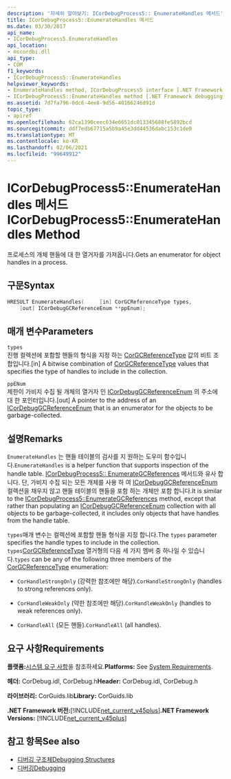 ```yaml
---
description: '자세히 알아보기: ICorDebugProcess5:: EnumerateHandles 메서드'
title: ICorDebugProcess5::EnumerateHandles 메서드
ms.date: 03/30/2017
api_name:
- ICorDebugProcess5.EnumerateHandles
api_location:
- mscordbi.dll
api_type:
- COM
f1_keywords:
- ICorDebugProcess5::EnumerateHandles
helpviewer_keywords:
- EnumerateHandles method, ICorDebugProcess5 interface [.NET Framework debugging]
- ICorDebugProcess5::EnumerateHandles method [.NET Framework debugging]
ms.assetid: 7d7fa796-0dc6-4ee8-9d56-40166246d91d
topic_type:
- apiref
ms.openlocfilehash: 62ca1390ceec634e6651dc013345688fe5892bcd
ms.sourcegitcommit: ddf7edb67715a5b9a45e3dd44536dabc153c1de0
ms.translationtype: MT
ms.contentlocale: ko-KR
ms.lasthandoff: 02/06/2021
ms.locfileid: "99649912"
---
```

# <a name="icordebugprocess5enumeratehandles-method"></a><span data-ttu-id="c34f0-103">ICorDebugProcess5::EnumerateHandles 메서드</span><span class="sxs-lookup"><span data-stu-id="c34f0-103">ICorDebugProcess5::EnumerateHandles Method</span></span>

<span data-ttu-id="c34f0-104">프로세스의 개체 핸들에 대 한 열거자를 가져옵니다.</span><span class="sxs-lookup"><span data-stu-id="c34f0-104">Gets an enumerator for object handles in a process.</span></span>  
  
## <a name="syntax"></a><span data-ttu-id="c34f0-105">구문</span><span class="sxs-lookup"><span data-stu-id="c34f0-105">Syntax</span></span>  
  
```cpp  
HRESULT EnumerateHandles(     [in] CorGCReferenceType types,  
    [out] ICorDebugGCReferenceEnum **ppEnum);  
```  
  
## <a name="parameters"></a><span data-ttu-id="c34f0-106">매개 변수</span><span class="sxs-lookup"><span data-stu-id="c34f0-106">Parameters</span></span>  

 `types`  
 <span data-ttu-id="c34f0-107">진행 컬렉션에 포함할 핸들의 형식을 지정 하는 [CorGCReferenceType](corgcreferencetype-enumeration.md) 값의 비트 조합입니다.</span><span class="sxs-lookup"><span data-stu-id="c34f0-107">[in] A bitwise combination of [CorGCReferenceType](corgcreferencetype-enumeration.md) values that specifies the type of handles to include in the collection.</span></span>  
  
 `ppENum`  
 <span data-ttu-id="c34f0-108">제한이 가비지 수집 될 개체의 열거자 인 [ICorDebugGCReferenceEnum](icordebuggcreferenceenum-interface.md) 의 주소에 대 한 포인터입니다.</span><span class="sxs-lookup"><span data-stu-id="c34f0-108">[out] A pointer to the address of an [ICorDebugGCReferenceEnum](icordebuggcreferenceenum-interface.md) that is an enumerator for the objects to be garbage-collected.</span></span>  
  
## <a name="remarks"></a><span data-ttu-id="c34f0-109">설명</span><span class="sxs-lookup"><span data-stu-id="c34f0-109">Remarks</span></span>  

 <span data-ttu-id="c34f0-110">`EnumerateHandles` 는 핸들 테이블의 검사를 지 원하는 도우미 함수입니다.</span><span class="sxs-lookup"><span data-stu-id="c34f0-110">`EnumerateHandles` is a helper function that supports inspection of the handle table.</span></span> <span data-ttu-id="c34f0-111">[ICorDebugProcess5:: EnumerateGCReferences](icordebugprocess5-enumerategcreferences-method.md) 메서드와 유사 합니다. 단, 가비지 수집 되는 모든 개체를 사용 하 여 [ICorDebugGCReferenceEnum](icordebuggcreferenceenum-interface.md) 컬렉션을 채우지 않고 핸들 테이블의 핸들을 포함 하는 개체만 포함 합니다.</span><span class="sxs-lookup"><span data-stu-id="c34f0-111">It is similar to the [ICorDebugProcess5::EnumerateGCReferences](icordebugprocess5-enumerategcreferences-method.md) method, except that rather than populating an [ICorDebugGCReferenceEnum](icordebuggcreferenceenum-interface.md) collection with all objects to be garbage-collected, it includes only objects that have handles from the handle table.</span></span>  
  
 <span data-ttu-id="c34f0-112">`types`매개 변수는 컬렉션에 포함할 핸들 형식을 지정 합니다.</span><span class="sxs-lookup"><span data-stu-id="c34f0-112">The `types` parameter specifies the handle types to include in the collection.</span></span> <span data-ttu-id="c34f0-113">`types`[CorGCReferenceType](corgcreferencetype-enumeration.md) 열거형의 다음 세 가지 멤버 중 하나일 수 있습니다.</span><span class="sxs-lookup"><span data-stu-id="c34f0-113">`types` can be any of the following three members of the [CorGCReferenceType](corgcreferencetype-enumeration.md) enumeration:</span></span>  
  
- <span data-ttu-id="c34f0-114">`CorHandleStrongOnly` (강력한 참조에만 해당).</span><span class="sxs-lookup"><span data-stu-id="c34f0-114">`CorHandleStrongOnly` (handles to strong references only).</span></span>  
  
- <span data-ttu-id="c34f0-115">`CorHandleWeakOnly` (약한 참조에만 해당).</span><span class="sxs-lookup"><span data-stu-id="c34f0-115">`CorHandleWeakOnly` (handles to weak references only).</span></span>  
  
- <span data-ttu-id="c34f0-116">`CorHandleAll` (모든 핸들).</span><span class="sxs-lookup"><span data-stu-id="c34f0-116">`CorHandleAll` (all handles).</span></span>  
  
## <a name="requirements"></a><span data-ttu-id="c34f0-117">요구 사항</span><span class="sxs-lookup"><span data-stu-id="c34f0-117">Requirements</span></span>  

 <span data-ttu-id="c34f0-118">**플랫폼:**[시스템 요구 사항](../../get-started/system-requirements.md)을 참조하세요.</span><span class="sxs-lookup"><span data-stu-id="c34f0-118">**Platforms:** See [System Requirements](../../get-started/system-requirements.md).</span></span>  
  
 <span data-ttu-id="c34f0-119">**헤더:** CorDebug.idl, CorDebug.h</span><span class="sxs-lookup"><span data-stu-id="c34f0-119">**Header:** CorDebug.idl, CorDebug.h</span></span>  
  
 <span data-ttu-id="c34f0-120">**라이브러리:** CorGuids.lib</span><span class="sxs-lookup"><span data-stu-id="c34f0-120">**Library:** CorGuids.lib</span></span>  
  
 <span data-ttu-id="c34f0-121">**.NET Framework 버전:**[!INCLUDE[net_current_v45plus](../../../../includes/net-current-v45plus-md.md)]</span><span class="sxs-lookup"><span data-stu-id="c34f0-121">**.NET Framework Versions:** [!INCLUDE[net_current_v45plus](../../../../includes/net-current-v45plus-md.md)]</span></span>  
  
## <a name="see-also"></a><span data-ttu-id="c34f0-122">참고 항목</span><span class="sxs-lookup"><span data-stu-id="c34f0-122">See also</span></span>

- [<span data-ttu-id="c34f0-123">디버깅 구조체</span><span class="sxs-lookup"><span data-stu-id="c34f0-123">Debugging Structures</span></span>](debugging-structures.md)
- [<span data-ttu-id="c34f0-124">디버깅</span><span class="sxs-lookup"><span data-stu-id="c34f0-124">Debugging</span></span>](index.md)
